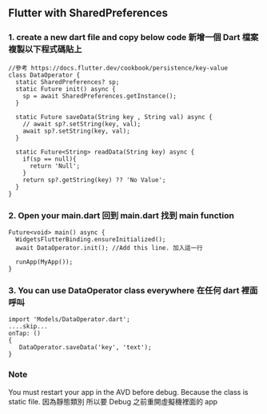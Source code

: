 ## Flutter with SharedPreferences
### 1. create a new dart file and copy below code 新增一個 Dart 檔案複製以下程式碼貼上
``` import 'package:shared_preferences/shared_preferences.dart';
//參考 https://docs.flutter.dev/cookbook/persistence/key-value
class DataOperator {
  static SharedPreferences? sp;
  static Future init() async {
    sp = await SharedPreferences.getInstance();
  }

  static Future saveData(String key , String val) async {
    // await sp?.setString(key, val);
    await sp?.setString(key, val);
  }

  static Future<String> readData(String key) async {
    if(sp == null){
      return 'Null';
    }
    return sp?.getString(key) ?? 'No Value';
  }
}
```

### 2. Open your main.dart 回到 main.dart 找到 main function

``` 
Future<void> main() async {
  WidgetsFlutterBinding.ensureInitialized();
  await DataOperator.init(); //Add this line. 加入這一行

  runApp(MyApp());
}
```

### 3. You can use DataOperator class everywhere 在任何 dart 裡面呼叫


``` 
import 'Models/DataOperator.dart';
....skip...
onTap: ()
{
   DataOperator.saveData('key', 'text');
}

```

### Note
You must restart your app in the AVD before debug.
Because the class is static file.
因為靜態類別 所以要 Debug 之前重開虛擬機裡面的 app
